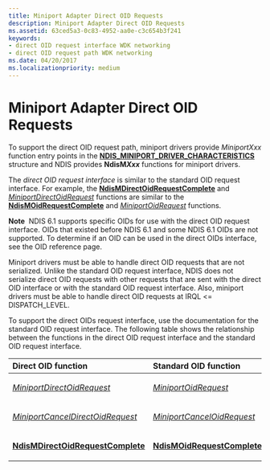 ```yaml
---
title: Miniport Adapter Direct OID Requests
description: Miniport Adapter Direct OID Requests
ms.assetid: 63ced5a3-0c83-4952-aa0e-c3c654b3f241
keywords:
- direct OID request interface WDK networking
- direct OID request path WDK networking
ms.date: 04/20/2017
ms.localizationpriority: medium
---
```


# Miniport Adapter Direct OID Requests





To support the direct OID request path, miniport drivers provide *MiniportXxx* function entry points in the [**NDIS\_MINIPORT\_DRIVER\_CHARACTERISTICS**](https://msdn.microsoft.com/library/windows/hardware/ff565958) structure and NDIS provides **NdisM*Xxx*** functions for miniport drivers.

The *direct OID request interface* is similar to the standard OID request interface. For example, the [**NdisMDirectOidRequestComplete**](https://msdn.microsoft.com/library/windows/hardware/ff563582) and [*MiniportDirectOidRequest*](https://msdn.microsoft.com/library/windows/hardware/ff559371) functions are similar to the [**NdisMOidRequestComplete**](https://msdn.microsoft.com/library/windows/hardware/ff563622) and [*MiniportOidRequest*](https://msdn.microsoft.com/library/windows/hardware/ff559416) functions.

**Note**  NDIS 6.1 supports specific OIDs for use with the direct OID request interface. OIDs that existed before NDIS 6.1 and some NDIS 6.1 OIDs are not supported. To determine if an OID can be used in the direct OIDs interface, see the OID reference page. 

Miniport drivers must be able to handle direct OID requests that are not serialized. Unlike the standard OID request interface, NDIS does not serialize direct OID requests with other requests that are sent with the direct OID interface or with the standard OID request interface. Also, miniport drivers must be able to handle direct OID requests at IRQL &lt;= DISPATCH\_LEVEL.

To support the direct OIDs request interface, use the documentation for the standard OID request interface. The following table shows the relationship between the functions in the direct OID request interface and the standard OID request interface.

<table>
<colgroup>
<col width="50%" />
<col width="50%" />
</colgroup>
<thead>
<tr class="header">
<th align="left">Direct OID function</th>
<th align="left">Standard OID function</th>
</tr>
</thead>
<tbody>
<tr class="odd">
<td align="left"><p><a href="https://msdn.microsoft.com/library/windows/hardware/ff559371" data-raw-source="[&lt;em&gt;MiniportDirectOidRequest&lt;/em&gt;](https://msdn.microsoft.com/library/windows/hardware/ff559371)"><em>MiniportDirectOidRequest</em></a></p></td>
<td align="left"><p><a href="https://msdn.microsoft.com/library/windows/hardware/ff559416" data-raw-source="[&lt;em&gt;MiniportOidRequest&lt;/em&gt;](https://msdn.microsoft.com/library/windows/hardware/ff559416)"><em>MiniportOidRequest</em></a></p></td>
</tr>
<tr class="even">
<td align="left"><p><a href="https://msdn.microsoft.com/library/windows/hardware/ff559335" data-raw-source="[&lt;em&gt;MiniportCancelDirectOidRequest&lt;/em&gt;](https://msdn.microsoft.com/library/windows/hardware/ff559335)"><em>MiniportCancelDirectOidRequest</em></a></p></td>
<td align="left"><p><a href="https://msdn.microsoft.com/library/windows/hardware/ff559339" data-raw-source="[&lt;em&gt;MiniportCancelOidRequest&lt;/em&gt;](https://msdn.microsoft.com/library/windows/hardware/ff559339)"><em>MiniportCancelOidRequest</em></a></p></td>
</tr>
<tr class="odd">
<td align="left"><p><a href="https://msdn.microsoft.com/library/windows/hardware/ff563582" data-raw-source="[&lt;strong&gt;NdisMDirectOidRequestComplete&lt;/strong&gt;](https://msdn.microsoft.com/library/windows/hardware/ff563582)"><strong>NdisMDirectOidRequestComplete</strong></a></p></td>
<td align="left"><p><a href="https://msdn.microsoft.com/library/windows/hardware/ff563622" data-raw-source="[&lt;strong&gt;NdisMOidRequestComplete&lt;/strong&gt;](https://msdn.microsoft.com/library/windows/hardware/ff563622)"><strong>NdisMOidRequestComplete</strong></a></p></td>
</tr>
</tbody>
</table>

 

 

 





